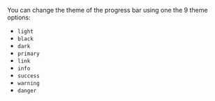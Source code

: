 You can change the theme of the progress bar using one the 9 theme options:

- `light`
- `black`
- `dark`
- `primary`
- `link`
- `info`
- `success`
- `warning`
- `danger`
